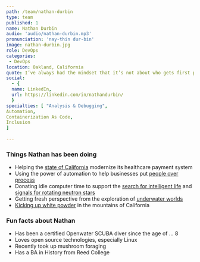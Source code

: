 ```yaml
---
path: /team/nathan-durbin
type: team
published: 1
name: Nathan Durbin
audio: 'audio/nathan-durbin.mp3'
pronunciation: 'nay-thin dur-bin'
image: nathan-durbin.jpg
role: DevOps
categories: 
 - DevOps
location: Oakland, California
quote: I’ve always had the mindset that it’s not about who gets first place, but it’s about personal improvement. And looking for ways to lift each other up.
social: 
  - {
  name: LinkedIn,
  url: https://linkedin.com/in/nathandurbin/
  }
specialties: [ "Analysis & Debugging",
Automation,
Containerization As Code,
Inclusion
]
  
---
```


### Things Nathan has been doing
* Helping the [state of California](https://github.com/ca-mmis) modernize its healthcare payment system
* Using the power of automation to help businesses put [people over process](https://www.synchr.com/)
* Donating idle computer time to support the [search for intelligent life](https://setiathome.berkeley.edu/) and [signals for rotating neutron stars](https://einsteinathome.org/)
* Getting fresh perspective from the exploration of [underwater worlds](https://drive.google.com/a/civicactions.com/file/d/1-6lA_D0I9w7iPiATn6xK0SdncwaUEVoK/view?usp=sharing)
* [Kicking up white powder](https://drive.google.com/a/civicactions.com/file/d/1tNemDxpRubhkhNf8C6EpzJeMqyNi7ZZC/view?usp=sharing) in the mountains of California

### Fun facts about Nathan
* Has been a certified Openwater SCUBA diver since the age of … 8
* Loves open source technologies, especially Linux
* Recently took up mushroom foraging
* Has a BA in History from Reed College

